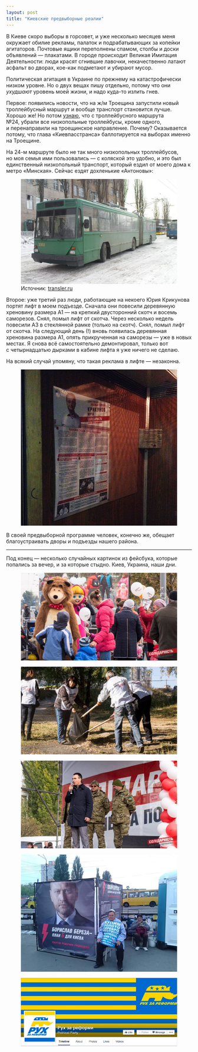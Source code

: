```yaml
---
layout: post
title: "Киевские предвыборные реалии"
---
```


В Киеве скоро выборы в горсовет, и уже несколько месяцев меня окружает обилие рекламы, палаток и подрабатывающих за копейки агитаторов. Почтовые ящики переполнены спамом, столбы и доски объявлений — плакатами. В городе происходит Великая Имитация Деятельности: люди красят сгнившие лавочки, некачественно латают асфальт во дворах, кое-как подметают и убирают мусор.

Политическая агитация в Украине по прежнему на катастрофически низком уровне. Но о двух вещах пишу отдельно, потому что они _ухудшают_ уровень моей жизни, и надо куда-то излить гнев.

<!-- more -->

<p class="pull">Первое: появились новости, что на ж/м Троещина запустили новый троллейбусный маршрут и вообще транспорт становится лучше. Хорошо же! Но потом <a href="https://www.facebook.com/alexander.kava/posts/10208185010848721?pnref=story">узнаю</a>, что с троллейбусного маршрута №24, убрали все низкопольные троллейбусы, кроме одного, и перенаправили на троещинское направление. Почему? Оказывается потому, что глава «Киевпасстранса» баллотируется на выборах именно на Троещине.</p>

На 24-м маршруте было не так много низкопольных троллейбусов, но моя семья ими пользовались — с коляской это удобно, и это был единственный низкопольный транспорт, который ездил от моего дома к метро «Минская». Сейчас ездят дохленькие «Антоновы»:

<figure>
  <img src="/i/kyiv-elections/antonov.jpg">
  <figcaption>
    Источник:
    <a href="http://transler.ru/content/arxiv_perevozhic/perevizhik_10/perevozhic_114/Passazhirskie_perevozki__Jelektrotransport_v_Ukraine-_spisaniju_ne_podlezhit">transler.ru</a>
  </figcaption>
</figure>

Второе: уже третий раз люди, работающие на некоего Юрия Крикунова портят лифт в моем подъезде. Сначала они повесили деревянную хреновину размера А1 — на крепкий двусторонний скотч и восемь саморезов. Снял, помыл лифт от скотча. Через несколько недель повесили А3 в стеклянной рамке (только на скотч). Снял, помыл лифт от скотча. На следующий день (!) вновь появилась деревянная хреновина размера А1, опять прикрученная на саморезы — уже в новых местах. Я снова всё самостоятельно демонтировал, только вот с четырнадцатью дырками в кабине лифта я уже ничего не сделаю.

На всякий случай упомяну, что такая реклама в лифте — незаконна.

<figure>
  <img src="/i/kyiv-elections/IMG_1151.jpg">
</figure>

В своей предвыборной программе человек, конечно же, обещает благоустраивать дворы и подъезды нашего района.

---

Под конец — несколько случайных картинок из фейсбука, которые попались за вечер, и за которые стыдно. Киев, Украина, наши дни.

<figure>
  <img src="/i/kyiv-elections/masha.jpg">
</figure>

<figure>
  <img src="/i/kyiv-elections/trash.jpg">
</figure>

<figure>
  <img src="/i/kyiv-elections/speech.jpg">
</figure>

<figure>
  <img src="/i/kyiv-elections/bereza.jpg">
</figure>

<figure>
  <img src="/i/kyiv-elections/reformy.png">
</figure>